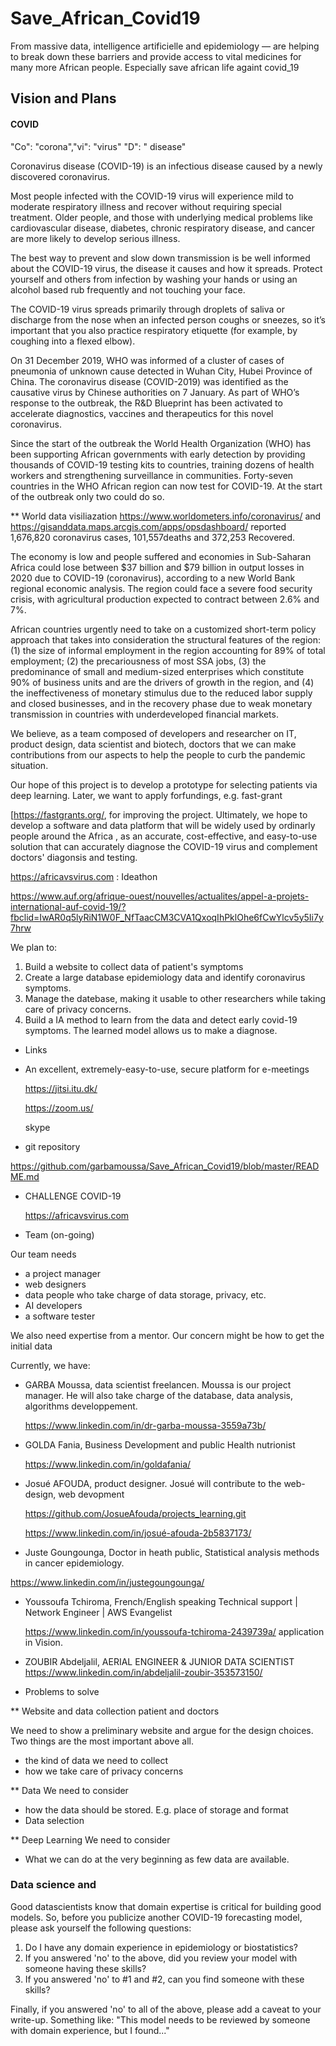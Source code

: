 # Save_African_Covid19
From massive data, intelligence artificielle and epidemiology  — are helping to break down these barriers and provide access to vital medicines for many more African people. Especially save african life againt covid_19 

## Vision and Plans

####    COVID 
"Co": "corona","vi": "virus"  "D":  " disease"

Coronavirus disease (COVID-19) is an infectious disease caused by a newly discovered coronavirus.

Most people infected with the COVID-19 virus will experience mild to moderate respiratory illness and recover without requiring special treatment.  Older people, and those with underlying medical problems like cardiovascular disease, diabetes, chronic respiratory disease, and cancer are more likely to develop serious illness.

The best way to prevent and slow down transmission is be well informed about the COVID-19 virus, the disease it causes and how it spreads. Protect yourself and others from infection by washing your hands or using an alcohol based rub frequently and not touching your face. 

The COVID-19 virus spreads primarily through droplets of saliva or discharge from the nose when an infected person coughs or sneezes, so it’s important that you also practice respiratory etiquette (for example, by coughing into a flexed elbow).

On 31 December 2019, WHO was informed of a cluster of cases of pneumonia of unknown cause detected in Wuhan City, Hubei Province of China. The coronavirus disease (COVID-2019) was identified as the causative virus by Chinese authorities on 7 January. As part of WHO’s response to the outbreak, the R&D Blueprint has been activated to accelerate diagnostics, vaccines and therapeutics for this novel coronavirus.

Since the start of the outbreak the World Health Organization (WHO) has been supporting African governments with early detection by providing thousands of COVID-19 testing kits to countries, training dozens of health workers and strengthening surveillance in communities. Forty-seven countries in the WHO African region can now test for COVID-19. At the start of the outbreak only two could do so.

** World data visiliazation 
https://www.worldometers.info/coronavirus/ and https://gisanddata.maps.arcgis.com/apps/opsdashboard/ reported
1,676,820 coronavirus cases, 101,557deaths and 372,253 Recovered.  

The economy is low and people suffered and economies in Sub-Saharan Africa could lose between $37 billion and $79 billion in output losses in 2020 due to COVID-19 (coronavirus), according to a new World Bank regional economic analysis. The region could face a severe food security crisis, with agricultural production expected to contract between 2.6% and 7%. 

African countries urgently need to take on a customized short-term policy approach that takes into consideration the structural features of the region: (1) the size of informal employment in the region accounting for 89% of total employment; (2) the precariousness of most SSA jobs, (3) the predominance of small and medium-sized enterprises which constitute 90% of business units and are the drivers of growth in the region, and (4) the ineffectiveness of monetary stimulus due to the reduced labor supply and closed businesses, and in the recovery phase due to weak monetary transmission in countries with underdeveloped financial markets.

We believe, as a team composed of developers and researcher on IT, product design, data scientist and biotech, doctors that we can make contributions from our aspects to help the people to curb the pandemic situation.

Our hope of this project is to develop a prototype for selecting patients via deep learning. 
Later, we want to apply forfundings, e.g. fast-grant 

[https://fastgrants.org/,  for improving the project.  Ultimately, we hope to develop a software and data platform that will be widely used by ordinarly people around the Africa , as an
accurate, cost-effective, and easy-to-use solution that can accurately diagnose the COVID-19 virus and complement doctors' diagonsis and testing. 


https://africavsvirus.com : Ideathon


https://www.auf.org/afrique-ouest/nouvelles/actualites/appel-a-projets-international-auf-covid-19/?fbclid=IwAR0q5lyRiN1W0F_NfTaacCM3CVA1QxoqIhPklOhe6fCwYlcv5y5Ii7y7hrw 



We plan to:

1. Build a website to collect data of patient's symptoms
2. Create a large database epidemiology data and identify coronavirus symptoms. 
3. Manage the datebase, making it usable to other researchers while
   taking care of privacy concerns.
4. Build a IA method  to learn from the data and detect early covid-19 symptoms.  The learned model
   allows us to make a diagnose.





* Links

- An excellent, extremely-easy-to-use, secure platform for e-meetings

  https://jitsi.itu.dk/
  
  https://zoom.us/
  
  skype 
- git repository

 https://github.com/garbamoussa/Save_African_Covid19/blob/master/README.md 

- CHALLENGE COVID-19

  https://africavsvirus.com



* Team (on-going)

Our team needs
- a project manager 
- web designers 
- data people who take charge of data storage, privacy, etc.
- AI developers
- a software tester 

We also need expertise from a mentor. Our concern might be how to get
the initial data

Currently, we have:

- GARBA Moussa, data scientist freelancen. Moussa is our project
  manager. He  will also take charge of the database, data analysis, algorithms developpement.
  
  https://www.linkedin.com/in/dr-garba-moussa-3559a73b/
  

 - GOLDA Fania, Business Development and public Health nutrionist 
 
   https://www.linkedin.com/in/goldafania/ 
- Josué AFOUDA, product designer. Josué will contribute to the
  web-design, web devopment
  
  https://github.com/JosueAfouda/projects_learning.git
  
  https://www.linkedin.com/in/josué-afouda-2b5837173/
  

- Juste Goungounga, Doctor in heath public, Statistical analysis methods in cancer epidemiology. 

https://www.linkedin.com/in/justegoungounga/ 

- Youssoufa Tchiroma, French/English speaking Technical support | Network Engineer | AWS Evangelist

  https://www.linkedin.com/in/youssoufa-tchiroma-2439739a/ 
application in Vision. 


- ZOUBIR Abdeljalil, AERIAL ENGINEER & JUNIOR DATA SCIENTIST 
   https://www.linkedin.com/in/abdeljalil-zoubir-353573150/ 



* Problems to solve

** Website and data collection patient and doctors 

We need to show a preliminary website and argue for the design
choices. Two things are the most important above all.
-  the kind of data we need to collect
-  how we take care of privacy concerns

** Data
We need to consider 
- how the data should be stored. E.g. place of storage and format
- Data selection 

** Deep Learning
We need to consider
- What we can do at the very beginning as few data are available.

### Data science and 
Good datascientists know that domain expertise is critical for building good models. So, before you publicize another COVID-19 forecasting model, please ask yourself the following questions:

1. Do I have any domain experience in epidemiology or biostatistics?
2. If you answered 'no' to the above, did you review your model with someone having these skills?
3. If you answered 'no' to #1 and #2, can you find someone with these skills?

Finally, if you answered 'no' to all of the above, please add a caveat to your write-up. Something like: "This model needs to be reviewed by someone with domain experience, but I found..."
